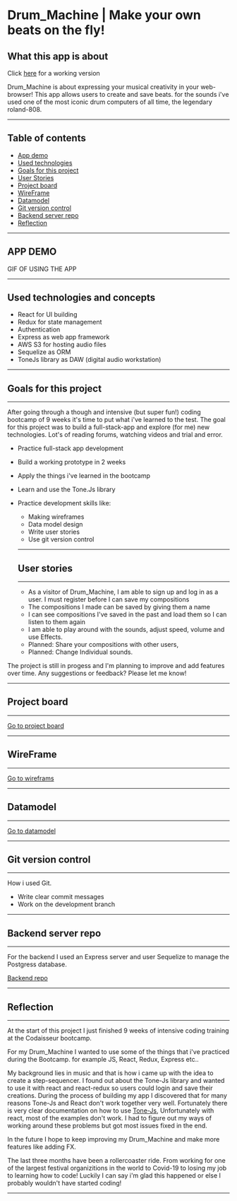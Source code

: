 # Drum_Machine | Make your own beats on the fly!

## What this app is about

Click [here](https://lucid-poincare-293a24.netlify.app/) for a working version

Drum_Machine is about expressing your musical creativity in your web-browser!
This app allows users to create and save beats.
for the sounds i've used one of the most iconic drum computers of all time, the legendary roland-808.

---

## Table of contents

- [App demo](#APP-DEMO)
- [Used technologies](#Used-technologies-and-concepts)
- [Goals for this project](#Goals-for-this-project)
- [User Stories](#User-stories)
- [Project board](#Project-board)
- [WireFrame](#Wireframe)
- [Datamodel](#Datamodel)
- [Git version control](#Git-version-control)
- [Backend server repo](#Backend-server-repo)
- [Reflection](#Reflection)

---

## APP DEMO

GIF OF USING THE APP

---

## Used technologies and concepts

- React for UI building
- Redux for state management
- Authentication
- Express as web app framework
- AWS S3 for hosting audio files
- Sequelize as ORM
- ToneJs library as DAW (digital audio workstation)

---

## Goals for this project

---

After going through a though and intensive (but super fun!) coding bootcamp of 9 weeks it's time to put what i've learned to the test. The goal for this project was to build a full-stack-app and explore (for me) new technologies. Lot's of reading forums, watching videos and trial and error.

- Practice full-stack app development
- Build a working prototype in 2 weeks
- Apply the things i've learned in the bootcamp
- Learn and use the Tone.Js library
- Practice development skills like:

  - Making wireframes
  - Data model design
  - Write user stories
  - Use git version control

  ***

  ## User stories

  ***

  - As a visitor of Drum_Machine, I am able to sign up and log in as a user. I must register before I can save my compositions
  - The compositions I made can be saved by giving them a name
  - I can see compositions I've saved in the past and load them so I can listen to them again
  - I am able to play around with the sounds, adjust speed, volume and use Effects.
  - Planned: Share your compositions with other users,
  - Planned: Change Individual sounds.

The project is still in progess and I'm planning to improve and add features over time. Any suggestions or feedback?
Please let me know!

---

## Project board

---

[Go to project board](https://github.com/Tonyaap/DrumFrontent/projects/1)

---

## WireFrame

---

[Go to wireframs](https://github.com/Tonyaap/DrumFrontent/blob/master/Wireframe-DrumMachine.svg)

---

## Datamodel

---

[Go to datamodel](https://dbdiagram.io/d/5f91a8583a78976d7b78c6bc)

---

## Git version control

---

How i used Git.

- Write clear commit messages
- Work on the development branch

---

## Backend server repo

---

For the backend I used an Express server and user Sequelize to manage the Postgress database.

[Backend repo](https://github.com/Tonyaap/DrumBackend)

---

## Reflection

---

At the start of this project I just finished 9 weeks of intensive coding training at the Codaisseur bootcamp.

For my Drum_Machine I wanted to use some of the things that i've practiced during the Bootcamp. for example JS, React, Redux, Express etc..

My background lies in music and that is how i came up with the idea to create a step-sequencer. I found out about the Tone-Js library and wanted to use it with react and react-redux so users could login and save their creations. During the process of building my app I discovered that for many reasons Tone-Js and React don't work together very well. Fortunately there is very clear documentation on how to use [Tone-Js](https://tonejs.github.io/docs/14.7.58/index.html), Unfortunately with react, most of the examples don't work. I had to figure out my ways of working around these problems but got most issues fixed in the end.

In the future I hope to keep improving my Drum_Machine and make more features like adding FX.

The last three months have been a rollercoaster ride.
From working for one of the largest festival organizitions in the world to Covid-19 to losing my job to learning how to code!
Luckily I can say i'm glad this happened or else I probably wouldn't have started coding!

---

